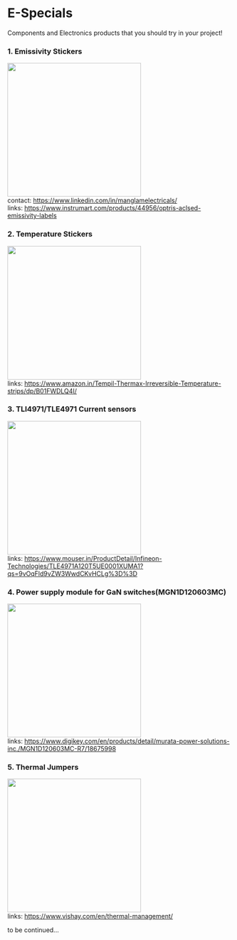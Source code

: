 # E-Specials
Components and Electronics products that you should try in your project!

### 1. Emissivity Stickers
<img src="https://github.com/abhinav937/E-Specials/assets/79394309/6a4d2110-c759-4872-90b8-4515bef288da" width="300"> <br>
contact: https://www.linkedin.com/in/manglamelectricals/ <br>
links: https://www.instrumart.com/products/44956/optris-aclsed-emissivity-labels <br>

### 2. Temperature Stickers
<img src="https://github.com/abhinav937/E-Specials/assets/79394309/30b67583-8576-4f9a-ab3c-6c50d3a1a68e" width="300"> <br>
links: https://www.amazon.in/Tempil-Thermax-Irreversible-Temperature-strips/dp/B01FWDLQ4I/ <br>

### 3. TLI4971/TLE4971 Current sensors
<img src="https://github.com/abhinav937/E-Specials/assets/79394309/544e3301-b275-4a61-9baa-e52fac3baf7d" width="300"> <br>
links: https://www.mouser.in/ProductDetail/Infineon-Technologies/TLE4971A120T5UE0001XUMA1?qs=9vOqFld9vZW3WwdCKvHCLg%3D%3D <br>

### 4. Power supply module for GaN switches(MGN1D120603MC)
<img src="https://github.com/abhinav937/E-Specials/assets/79394309/122eff72-0eaa-48bb-9f18-6f5e299ae847" width="300"> <br>
links: https://www.digikey.com/en/products/detail/murata-power-solutions-inc./MGN1D120603MC-R7/18675998 <br>

### 5. Thermal Jumpers
<img src="https://github.com/abhinav937/E-Specials/assets/79394309/da452f1d-acff-4c1a-b57f-30e0a7c26346" width="300"> <br>
links: https://www.vishay.com/en/thermal-management/ <br>

to be continued...




